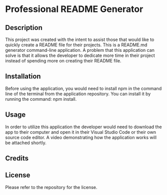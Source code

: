 # Professional README Generator

## Description

This project was created with the intent to assist those that would like to quickly create a README file for their projects. This is a README.md generator command-line application. A problem that this application can solve is that it allows the developer to dedicate more time in their project instead of spending more on creating their README file.

## Installation

Before using the application, you would need to install npm in the command line of the terminal from the application repository. You can install it by running the command: npm install.

## Usage

In order to utilize this application the developer would need to download the app to their computer and open it in their Visual Studio Code or their own source code editor. A video demonstrating how the application works will be attached shortly.  

## Credits



## License

Please refer to the repository for the license.
